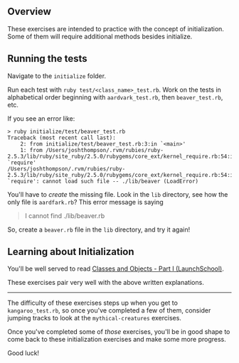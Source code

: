 ## Overview

These exercises are intended to practice with the concept of initialization. Some of them will require additional methods besides initialize.

## Running the tests

Navigate to the `initialize` folder.

Run each test with `ruby test/<class_name>_test.rb`. Work on the tests in alphabetical order beginning with `aardvark_test.rb`, then `beaver_test.rb`, etc.

If you see an error like:

```
> ruby initialize/test/beaver_test.rb
Traceback (most recent call last):
	2: from initialize/test/beaver_test.rb:3:in `<main>'
	1: from /Users/joshthompson/.rvm/rubies/ruby-2.5.3/lib/ruby/site_ruby/2.5.0/rubygems/core_ext/kernel_require.rb:54:in `require'
/Users/joshthompson/.rvm/rubies/ruby-2.5.3/lib/ruby/site_ruby/2.5.0/rubygems/core_ext/kernel_require.rb:54:in `require': cannot load such file -- ./lib/beaver (LoadError)
```

You'll have to _create_ the missing file. Look in the `lib` directory, see how the only file is `aardfark.rb`? This error message is saying
> I cannot find ./lib/beaver.rb

So, create a `beaver.rb` file in the `lib` directory, and try it again!

## Learning about Initialization

You'll be well served to read [Classes and Objects - Part I (LaunchSchool)](https://launchschool.com/books/oo_ruby/read/classes_and_objects_part1).

These exercises pair very well with the above written explanations.

-------------------------------

The difficulty of these exercises steps up when you get to `kangaroo_test.rb`, so once you've completed a few of them, consider jumping tracks to look at the `mythical-creatures` exercises.

Once you've completed some of _those_ exercises, you'll be in good shape to come back to these initialization exercises and make some more progress.

Good luck!
